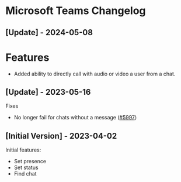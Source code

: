 # Microsoft Teams Changelog

## [Update] - 2024-05-08

# Features

- Added ability to directly call with audio or video a user from a chat. 

## [Update] - 2023-05-16

Fixes

- No longer fail for chats without a message ([#5997](https://github.com/raycast/extensions/issues/5997))

## [Initial Version] - 2023-04-02

Initial features:

- Set presence
- Set status
- Find chat